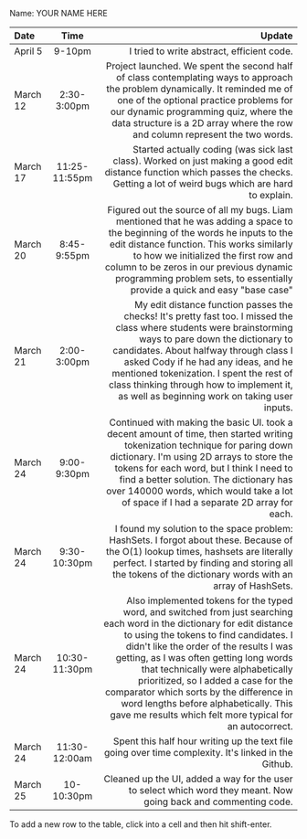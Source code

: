 Name: YOUR NAME HERE

| Date     |     Time      |                                                                                                                                                                                                                                                                                                                                                                                                                                                                                  Update |
|:---------|:-------------:|----------------------------------------------------------------------------------------------------------------------------------------------------------------------------------------------------------------------------------------------------------------------------------------------------------------------------------------------------------------------------------------------------------------------------------------------------------------------------------------:|
| April 5  |    9-10pm     |                                                                                                                                                                                                                                                                                                                                                                                                                                              I tried to write abstract, efficient code. |
| March 12 |  2:30-3:00pm  |                                                                                                                                                                                          Project launched. We spent the second half of class contemplating ways to approach the problem dynamically. It reminded me of one of the optional practice problems for our dynamic programming quiz, where the data structure is a 2D array where the row and column represent the two words. |
| March 17 | 11:25-11:55pm |                                                                                                                                                                                                                                                                                                      Started actually coding (was sick last class). Worked on just making a good edit distance function which passes the checks. Getting a lot of weird bugs which are hard to explain. |
| March 20 |  8:45-9:55pm  |                                                                                                                                           Figured out the source of all my bugs. Liam mentioned that he was adding a space to the beginning of the words he inputs to the edit distance function. This works similarly to how we initialized the first row and column to be zeros in our previous dynamic programming problem sets, to essentially provide a quick and easy "base case" |
| March 21 |  2:00-3:00pm  |                                                                                                   My edit distance function passes the checks! It's pretty fast too. I missed the class where students were brainstorming ways to pare down the dictionary to candidates. About halfway through class I asked Cody if he had any ideas, and he mentioned tokenization. I spent the rest of class thinking through how to implement it, as well as beginning work on taking user inputs. |
| March 24 |  9:00-9:30pm  |                                                                                                                             Continued with making the basic UI. took a decent amount of time, then started writing tokenization technique for paring down dictionary. I'm using 2D arrays to store the tokens for each word, but I think I need to find a better solution. The dictionary has over 140000 words, which would take a lot of space if I had a separate 2D array for each. |
| March 24 | 9:30-10:30pm  |                                                                                                                                                                                                                                          I found my solution to the space problem: HashSets. I forgot about these. Because of the O(1) lookup times, hashsets are literally perfect. I started by finding and storing all the tokens of the dictionary words with an array of HashSets. |
| March 24 | 10:30-11:30pm | Also implemented tokens for the typed word, and switched from just searching each word in the dictionary for edit distance to using the tokens to find candidates. I didn't like the order of the results I was getting, as I was often getting long words that technically were alphabetically prioritized, so I added a case for the comparator which sorts by the difference in word lengths before alphabetically. This gave me results which felt more typical for an autocorrect. |
| March 24 | 11:30-12:00am |                                                                                                                                                                                                                                                                                                                                                                                    Spent this half hour writing up the text file going over time complexity. It's linked in the Github. |
| March 25 |  10-10:30pm   |                                                                                                                                                                                                                                                                                                                                                                       Cleaned up the UI, added a way for the user to select which word they meant. Now going back and commenting code.  |


To add a new row to the table, click into a cell and then hit shift-enter.